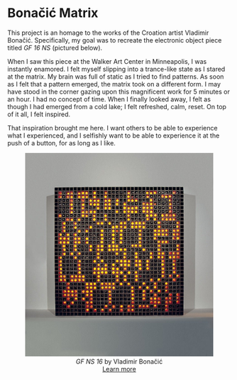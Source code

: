 # Bonačić Matrix

This project is an homage to the works of the Croation artist Vladimir Bonačić. Specifically, my goal was to recreate the electronic object piece titled <i>GF 16 NS</i> (pictured below).

When I saw this piece at the Walker Art Center in Minneapolis, I was instantly enamored. I felt myself slipping into a trance-like state as I stared at the matrix. My brain was full of static as I tried to find patterns. As soon as I felt that a pattern emerged, the matrix took on a different form. I may have stood in the corner gazing upon this magnificent work for 5 minutes or an hour. I had no concept of time. When I finally looked away, I felt as though I had emerged from a cold lake; I felt refreshed, calm, reset. On top of it all, I felt inspired.

That inspiration brought me here. I want others to be able to experience what I experienced, and I selfishly want to be able to experience it at the push of a button, for as long as I like.

<figure align="center">
	<img src="images/vladimir-bonacic-gf_16_ns.jpg" alt>
  <figcaption><i>GF NS 16</i> by Vladimir Bonačić</figcaption>
  <figcaption><a href=https://digitalna-umjetnost-u-hrvatskoj.eu/en/autori/vladimir-bonacic>Learn more</a><figcaption>
</figure>
